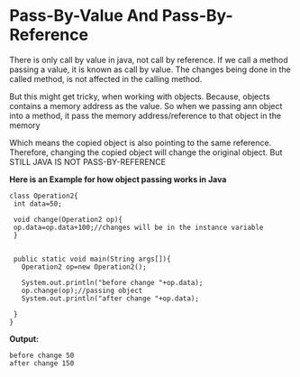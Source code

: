 # Pass-By-Value And Pass-By-Reference

There is only call by value in java, not call by reference. If we call a method passing a value, it is known as call by value. The changes being done in the called method, is not affected in the calling method.


But this might get tricky, when working with objects. Because, objects contains a memory address as the value. So when we passing ann object into a method, it pass the memory address/reference to that object in the memory


Which means the copied object is also pointing to the same reference. Therefore, changing the copied object will change the original object. But STILL JAVA IS NOT PASS-BY-REFERENCE

**Here is an Example for how object passing works in Java**
```
class Operation2{  
 int data=50;  
  
 void change(Operation2 op){  
 op.data=op.data+100;//changes will be in the instance variable  
 }  
     
    
 public static void main(String args[]){  
   Operation2 op=new Operation2();  
  
   System.out.println("before change "+op.data);  
   op.change(op);//passing object  
   System.out.println("after change "+op.data);  
  
 }  
}
```

**Output:**

```
before change 50
after change 150

```